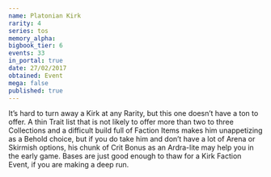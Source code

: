 ```yaml
---
name: Platonian Kirk
rarity: 4
series: tos
memory_alpha:
bigbook_tier: 6
events: 33
in_portal: true
date: 27/02/2017
obtained: Event
mega: false
published: true
---
```


It’s hard to turn away a Kirk at any Rarity, but this one doesn’t have a ton to offer. A thin Trait list that is not likely to offer more than two to three Collections and a difficult build full of Faction Items makes him unappetizing as a Behold choice, but if you do take him and don’t have a lot of Arena or Skirmish options, his chunk of Crit Bonus as an Ardra-lite may help you in the early game. Bases are just good enough to thaw for a Kirk Faction Event, if you are making a deep run.
